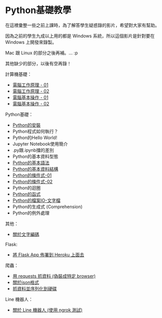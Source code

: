 # Python基礎教學

在這裡彙整一些之前上課時，為了解答學生疑惑錄的影片，希望對大家有幫助。

因為之前的學生九成以上用的都是 Windows 系統，所以這個影片是針對要在 Windows 上開發來錄製。

Mac 跟 Linux 的部分之後再補。... :p

其他缺少的部分，以後有空再錄！

計算機基礎：

* [電腦工作原理 - 01](https://youtu.be/26EaLKPiskc)
* [電腦工作原理 - 02](https://youtu.be/pa_wWOOASy4)
* [電腦基本操作 - 01](https://goo.gl/AVFtnz)
* [電腦基本操作 - 02](https://goo.gl/JAjGA2)

Python基礎：

* [Python的安裝](https://goo.gl/zczm4x)
* Python程式如何執行？
* Python的Hello World!
* Jupyter Notebook使用簡介
* \.py跟\.ipynb擋的差別
* Python的基本資料型態
* [Python的基本語法](https://goo.gl/fNQXep)
* [Python的基本資料結構](https://goo.gl/4VYVA6)
* [Python的條件式-01](https://goo.gl/WrVkmf)
* [Python的條件式-02](https://goo.gl/JM9MoN)
* Python的迴圈
* [Python的函式](https://goo.gl/FW2MmW)
* [Python的檔案IO-文字檔](https://goo.gl/bsxUqd)
* Python的生成式 (Comprehension)
* Python的例外處理

其他：

* [關於文字編碼](https://goo.gl/cKRJ8j)

Flask:

* [將 Flask App 佈署到 Heroku 上面去](https://goo.gl/skVcLN)

爬蟲：

* [用 requests 抓資料 (偽裝成特定 browser)](https://goo.gl/wLdEVj)
* [關於json格式](https://goo.gl/cCaaez)
* [抓資料並序列化到硬碟](https://goo.gl/ecTUnY)

Line 機器人：

* [關於 Line 機器人 (使用 ngrok 測試)](https://goo.gl/n4ETTw)


